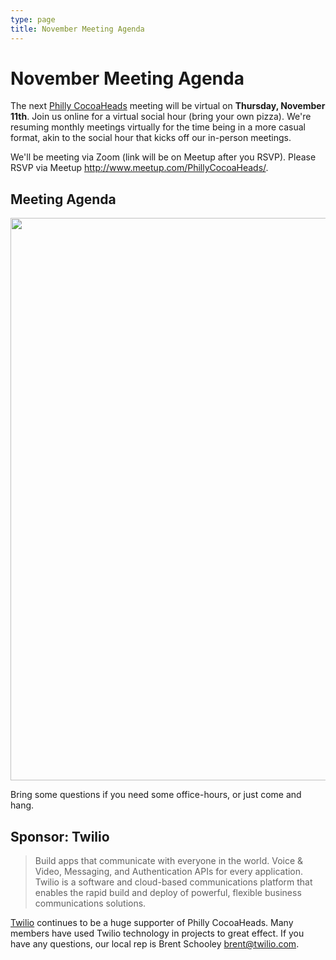 ```yaml
---
type: page
title: November Meeting Agenda
---
```


# November Meeting Agenda

The next [Philly CocoaHeads][PC] meeting will be virtual on **Thursday, November 11th**. Join us online for a virtual social hour (bring your own pizza). We're resuming monthly meetings virtually for the time being in a more casual format, akin to the social hour that kicks off our in-person meetings. 

[PC]:http://phillycocoa.org

We'll be meeting via Zoom (link will be on Meetup after you RSVP). Please RSVP via Meetup <http://www.meetup.com/PhillyCocoaHeads/>. 


## Meeting Agenda

<p><img src="/images/agenda.png" width="900px"/></p>

Bring some questions if you need some office-hours, or just come and hang.

## Sponsor: Twilio

> Build apps that communicate with everyone in the world. Voice & Video, Messaging, and Authentication APIs for every application. Twilio is a software and cloud-based communications platform that enables the rapid build and deploy of powerful, flexible business communications solutions.

[Twilio](http://www.twilio.com) continues to be a huge supporter of Philly CocoaHeads. Many members have used Twilio technology in projects to great effect. If you have any questions, our local rep is Brent Schooley <brent@twilio.com>.
